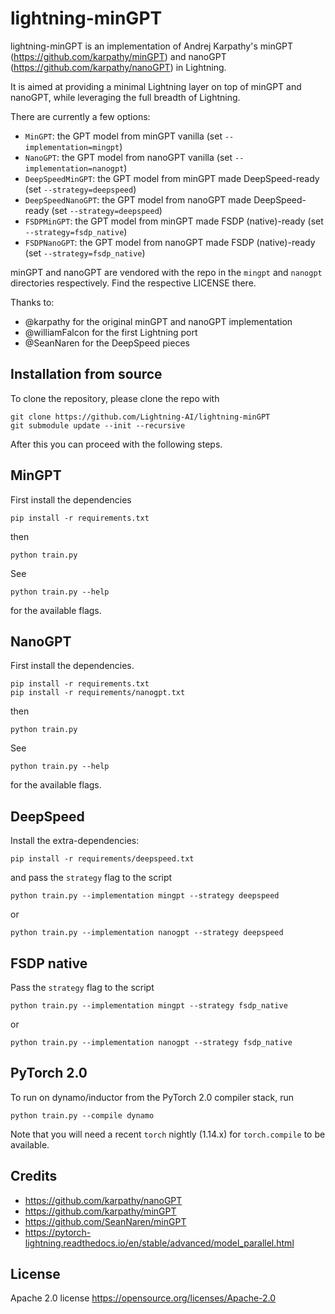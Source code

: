 # lightning-minGPT

lightning-minGPT is an implementation of Andrej Karpathy's minGPT (https://github.com/karpathy/minGPT) and nanoGPT (https://github.com/karpathy/nanoGPT) in Lightning.

It is aimed at providing a minimal Lightning layer on top of minGPT and nanoGPT, while leveraging the full breadth of Lightning.

There are currently a few options:

- `MinGPT`: the GPT model from minGPT vanilla (set `--implementation=mingpt`)
- `NanoGPT`: the GPT model from nanoGPT vanilla (set `--implementation=nanogpt`)
- `DeepSpeedMinGPT`: the GPT model from minGPT made DeepSpeed-ready (set `--strategy=deepspeed`)
- `DeepSpeedNanoGPT`: the GPT model from nanoGPT made DeepSpeed-ready (set `--strategy=deepspeed`)
- `FSDPMinGPT`: the GPT model from minGPT made FSDP (native)-ready (set `--strategy=fsdp_native`)
- `FSDPNanoGPT`: the GPT model from nanoGPT made FSDP (native)-ready (set `--strategy=fsdp_native`)

minGPT and nanoGPT are vendored with the repo in the `mingpt` and `nanogpt` directories respectively. Find the respective LICENSE there.

Thanks to:
- @karpathy for the original minGPT and nanoGPT implementation
- @williamFalcon for the first Lightning port
- @SeanNaren for the DeepSpeed pieces

## Installation from source
To clone the repository, please clone the repo with 
```shell
git clone https://github.com/Lightning-AI/lightning-minGPT
git submodule update --init --recursive
```

After this you can proceed with the following steps.

## MinGPT

First install the dependencies

```shell
pip install -r requirements.txt
```

then

```shell
python train.py
```

See

```shell
python train.py --help
```

for the available flags.

## NanoGPT

First install the dependencies.

```shell
pip install -r requirements.txt
pip install -r requirements/nanogpt.txt
```

then

```shell
python train.py
```

See

```shell
python train.py --help
```

for the available flags.


## DeepSpeed

Install the extra-dependencies:

```shell
pip install -r requirements/deepspeed.txt
```

and pass the `strategy` flag to the script

```shell
python train.py --implementation mingpt --strategy deepspeed
```

or

```shell
python train.py --implementation nanogpt --strategy deepspeed
```

## FSDP native

Pass the `strategy` flag to the script

```shell
python train.py --implementation mingpt --strategy fsdp_native
```

or

```shell
python train.py --implementation nanogpt --strategy fsdp_native
```

## PyTorch 2.0

To run on dynamo/inductor from the PyTorch 2.0 compiler stack, run

```shell
python train.py --compile dynamo
```

Note that you will need a recent `torch` nightly (1.14.x) for `torch.compile`
to be available.

## Credits

- https://github.com/karpathy/nanoGPT
- https://github.com/karpathy/minGPT
- https://github.com/SeanNaren/minGPT
- https://pytorch-lightning.readthedocs.io/en/stable/advanced/model_parallel.html

## License

Apache 2.0 license https://opensource.org/licenses/Apache-2.0
